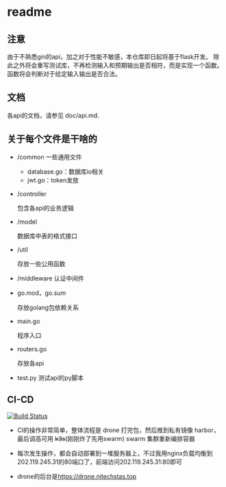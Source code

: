 # readme

## 注意

由于不熟悉gin的api，加之对于性能不敏感，本仓库即日起将基于flask开发。
除此之外将会重写测试库，不再检测输入和预期输出是否相符，而是实现一个函数。
函数将会判断对于给定输入输出是否合法。


## 文档

各api的文档，请参见 doc/api.md.

## 关于每个文件是干啥的

- /common 一些通用文件
  - database.go：数据库io相关
  - jwt.go：token发放

- /controller

  包含各api的业务逻辑

- /model

  数据库中表的格式接口
  
- /util

  存放一些公用函数

- /middleware 认证中间件

- go.mod，go.sum

  存放golang包依赖关系

- main.go

  程序入口

- routers.go

  存放各api
  
- test.py 测试api的py脚本

## CI-CD

[![Build Status](https://drone.njtechstas.top/api/badges/NJTUSTAS/STAS-MS-BackEnd/status.svg)](https://drone.njtechstas.top/NJTUSTAS/STAS-MS-BackEnd)

- CI的操作非常简单，整体流程是 drone 打完包，然后推到私有镜像 harbor，最后调高可用 ~~k3s~~(刚刚炸了先用swarm) swarm 集群重新编排容器

- 每次发生操作，都会自动部署到一堆服务器上，不过我用nginx负载均衡到202.119.245.31的80端口了，前端访问202.119.245.31:80即可

- drone的后台是<https://drone.njtechstas.top>
